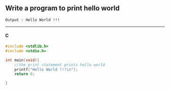 ## Write a program to print hello world

```
Output : Hello World !!!
```

---

<CodeBlock slots="heading, code" repeat="4" languages="Python, Java, C, C++" />

#### C

```c
#include <stdlib.h>
#include <stdio.h>

int main(void){
    //the print statement prints hello world
    printf("Hello World !!!\n");
    return 0;

}
```